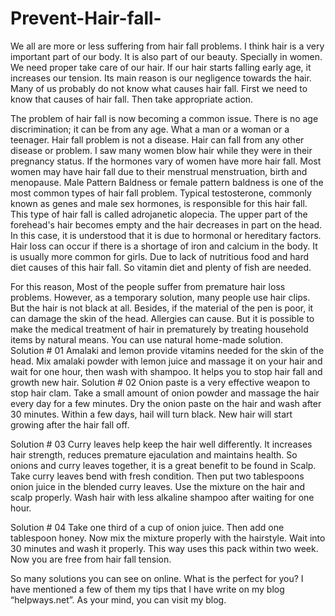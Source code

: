 # Prevent-Hair-fall-
We all are more or less suffering from hair fall problems. I think hair is a very important part of our body. It is also part of our beauty. Specially in women. We need proper take care of our hair. If our hair starts falling early age, it increases our tension. Its main reason is our negligence towards the hair. Many of us probably do not know what causes hair fall. First we need to know that causes of hair fall. Then take appropriate action.

The problem of hair fall is now becoming a common issue. There is no age discrimination; it can be from any age. What a man or a woman or a teenager.  Hair fall problem is not a disease. Hair can fall from any other disease or problem. I saw many women blow hair while they were in their pregnancy status. If the hormones vary of women have more hair fall. Most women may have hair fall due to their menstrual menstruation, birth and menopause.
Male Pattern Baldness or female pattern baldness is one of the most common types of hair fall problem. Typical testosterone, commonly known as genes and male sex hormones, is responsible for this hair fall. This type of hair fall is called adrojanetic alopecia. 
The upper part of the forehead's hair becomes empty and the hair decreases in part on the head. In this case, it is understood that it is due to hormonal or hereditary factors.
Hair loss can occur if there is a shortage of iron and calcium in the body. It is usually more common for girls. Due to lack of nutritious food and hard diet causes of this hair fall. So vitamin diet and plenty of fish are needed.

For this reason, Most of the people suffer from premature hair loss problems. However, as a temporary solution, many people use hair clips. But the hair is not black at all. Besides, if the material of the pen is poor, it can damage the skin of the head. Allergies can cause. But it is possible to make the medical treatment of hair in prematurely by treating household items by natural means.
You can use natural home-made solution.  
Solution # 01
Amalaki and lemon provide vitamins needed for the skin of the head. Mix amalaki powder with lemon juice and massage it on your hair and wait for one hour, then wash with shampoo. It helps you to stop hair fall and growth new hair.
Solution # 02
Onion paste is a very effective weapon to stop hair clam. Take a small amount of onion powder and massage the hair every day for a few minutes. Dry the onion paste on the hair and wash after 30 minutes. Within a few days, hail will turn black. New hair will start growing after the hair fall off.

Solution # 03
Curry leaves help keep the hair well differently. It increases hair strength, reduces premature ejaculation and maintains health. So onions and curry leaves together, it is a great benefit to be found in Scalp. Take curry leaves bend with fresh condition. Then put two tablespoons onion juice in the blended curry leaves. Use the mixture on the hair and scalp properly. Wash hair with less alkaline shampoo after waiting for one hour. 

Solution # 04
Take one third of a cup of onion juice. Then add one tablespoon honey. Now mix the mixture properly with the hairstyle. Wait into 30 minutes and wash it properly. This way uses this pack within two week. Now you are free from hair fall tension. 

So many solutions you can see on online. What is the perfect for you? I have mentioned a few of them my tips that I have write on my blog “helpways.net”. As your mind, you can visit my blog.

